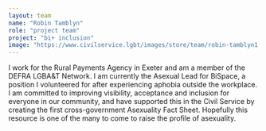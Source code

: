 ```yaml
---
layout: team
name: "Robin Tamblyn"
role: "project team"
project: "bi+ inclusion"
image: "https://www.civilservice.lgbt/images/store/team/robin-tamblyn1.JPG"
---
```


I work for the Rural Payments Agency in Exeter and am a member of the DEFRA LGBA&T Network. I am currently the Asexual Lead for BiSpace, a position I volunteered for after experiencing aphobia outside the workplace. I am committed to improving visibility, acceptance and inclusion for everyone in our community, and have supported this in the Civil Service by creating the first cross-government Asexuality Fact Sheet. Hopefully this resource is one of the many to come to raise the profile of asexuality.

